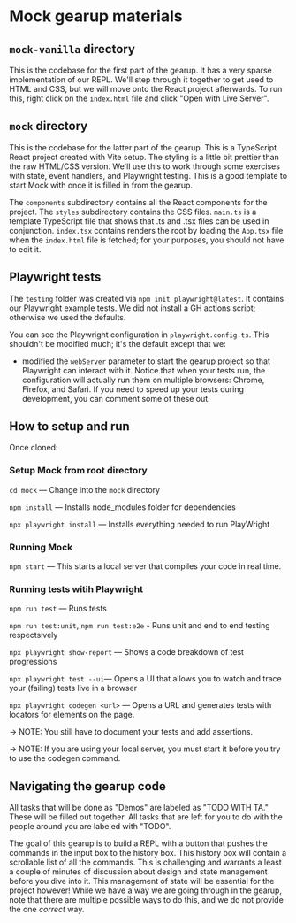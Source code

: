 # Mock gearup materials

## `mock-vanilla` directory

This is the codebase for the first part of the gearup. It has a very sparse implementation of our REPL. We'll step through it together to get used to  HTML and CSS, but we will move onto the React project afterwards. To run this, right click on the `index.html` file and click "Open with Live Server".

## `mock` directory

This is the codebase for the latter part of the gearup. This is a TypeScript React project created with Vite setup. The styling is a little bit prettier than the raw HTML/CSS version. We'll use this to work through some exercises with state, event handlers, and Playwright testing. This is a good template to start Mock with once it is filled in from the gearup.

The `components` subdirectory contains all the React components for the project. The `styles` subdirectory contains the CSS files. `main.ts` is a template TypeScript file that shows that .ts and .tsx files can be used in conjunction. `index.tsx` contains renders the root by loading the `App.tsx` file when the `index.html` file is fetched; for your purposes, you should not have to edit it.

## Playwright tests

The `testing` folder was created via `npm init playwright@latest`. It contains our Playwright example tests. We did not install a GH actions script; otherwise we used the defaults.

You can see the Playwright configuration in `playwright.config.ts`. This shouldn't be modified much; it's the default except that we:

* modified the `webServer` parameter to start the gearup project so that Playwright can interact with it. Notice that when your tests run, the configuration will actually run them on multiple browsers: Chrome, Firefox, and Safari. If you need to speed up your tests during development, you can comment some of these out.

## How to setup and run

Once cloned:

### Setup Mock from root directory

`cd mock` — Change into the `mock` directory

`npm install` — Installs node_modules folder for dependencies

`npx playwright install` — Installs everything needed to run PlayWright

### Running Mock

`npm start` — This starts a local server that compiles your code in real time.

### Running tests witih Playwright

`npm run test` — Runs tests

`npm run test:unit`, `npm run test:e2e` - Runs unit and end to end testing respectsively

`npx playwright show-report` — Shows a code breakdown of test progressions

`npx playwright test --ui`— Opens a UI that allows you to watch and trace your (failing) tests live in a browser

`npx playwright codegen <url>` — Opens a URL and generates tests with locators for elements on the page.

-> NOTE: You still have to document your tests and add assertions.

-> NOTE: If you are using your local server, you must start it before you try to use the codegen command.

## Navigating the gearup code

All tasks that will be done as "Demos" are labeled as "TODO WITH TA." These will be filled out together. All tasks that are left for you to do with the people around you are labeled with "TODO".

The goal of this gearup is to build a REPL with a button that pushes the commands in the input box to the history box. This history box will contain a scrollable list of all the commands. This is challenging and warrants a least a couple of minutes of discussion about design and state management before you dive into it. This management of state will be essential for the project however! While we have a way we are going through in the gearup, note that there are multiple possible ways to do this, and we do not provide the one *correct* way.
